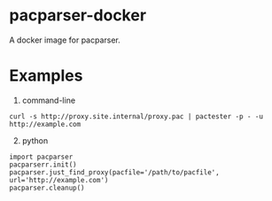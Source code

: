 # pacparser-docker

A docker image for pacparser.

# Examples

1. command-line
```
curl -s http://proxy.site.internal/proxy.pac | pactester -p - -u http://example.com
```

2. python
```
import pacparser
pacparserr.init()
pacparser.just_find_proxy(pacfile='/path/to/pacfile', url='http://example.com')
pacparser.cleanup()
```

